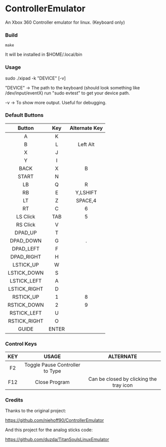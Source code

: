# ControllerEmulator
An Xbox 360 Controller emulator for linux. (Keyboard only)

### Build

```
make
```

It will be installed in $HOME/.local/bin

### Usage

sudo ./xipad -k "DEVICE" [-v]

"DEVICE" -> The path to the keyboard (should look something like /dev/input/eventX)
            run "sudo evtest" to get your device path.

   -v    -> To show more output. Useful for debugging.

### Default Buttons

| Button       | Key                             | Alternate Key |
|:------------:|:-------------------------------:|:-------------:|
| A            | K                               |               |
| B            | L                               | Left Alt      |
| X            | J                               |               |
| Y            | I                               |               |
| BACK         | X                               | B             |
| START        | N                               |               |
| LB           | Q                               | R             |
| RB           | E                               | Y,LSHIFT      |
| LT           | Z                               | SPACE,4       |
| RT           | C                               | 6             |
| LS Click     | TAB                             | 5             |
| RS Click     | V                               |               |
| DPAD_UP      | T                               |               |
| DPAD_DOWN    | G                               | .             |
| DPAD_LEFT    | F                               |               |
| DPAD_RIGHT   | H                               |               |
| LSTICK_UP    | W                               |               |
| LSTICK_DOWN  | S                               |               |
| LSTICK_LEFT  | A                               |               |
| LSTICK_RIGHT | D                               |               |
| RSTICK_UP    | 1                               | 8             |
| RSTICK_DOWN  | 2                               | 9             |
| RSTICK_LEFT  | U                               |               |
| RSTICK_RIGHT | O                               |               |
| GUIDE        | ENTER                           |               |

### Control Keys

| KEY          | USAGE                           | ALTERNATE     |
|:------------:|:-------------------------------:|:-------------:|
| F2           | Toggle Pause Controller to Type |               |
| F12          | Close Program                   | Can be closed by clicking the tray icon |

### Credits

Thanks to the original project:

https://github.com/niehoff90/ControllerEmulator

And this project for the analog sticks code:

https://github.com/duzda/TitanSoulsLinuxEmulator
